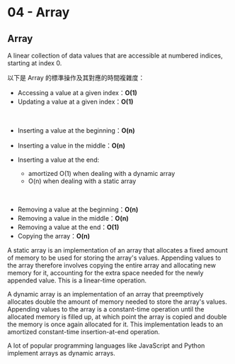 # 04 - Array
## Array
  A linear collection of data values that are accessible at numbered indices, starting at index 0.

以下是 Array 的標準操作及其對應的時間複雜度：
  * Accessing a value at a given index：**O(1)**
  * Updating a value at a given index：**O(1)**
<br/>

  * Inserting a value at the beginning：**O(n)**
  * Inserting a value in the middle：**O(n)**
  * 
    Inserting a value at the end:
    
      * amortized O(1) when dealing with a dynamic array
      * O(n) when dealing with a static array
<br/>   
  
  * Removing a value at the beginning：**O(n)**
  * Removing a value in the middle：**O(n)**
  * Removing a value at the end：**O(1)**
  * Copying the array：**O(n)**


  A static array is an implementation of an array that allocates a fixed amount
  of memory to be used for storing the array's values. Appending values to the
  array therefore involves copying the entire array and allocating new memory
  for it, accounting for the extra space needed for the newly appended value.
  This is a linear-time operation.


  A dynamic array is an implementation of an array that preemptively allocates
  double the amount of memory needed to store the array's values. Appending
  values to the array is a constant-time operation until the allocated memory is
  filled up, at which point the array is copied and double the memory is once
  again allocated for it. This implementation leads to an amortized
  constant-time insertion-at-end operation.


  A lot of popular programming languages like JavaScript and Python implement
  arrays as dynamic arrays.


